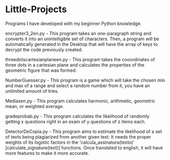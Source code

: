 # Little-Projects
Programs I have developed with my beginner Python knowledge.

encrypter3_2en.py - This program takes an one-paragraph string and converts it  into an unintelligible set of characters. Then, a program will be automatically generated in the Desktop that will have the array of keys to decrypt the code previously created.

threedotscartesianplaneen.py - This program takes the cooordinates of three dots in a cartesian plane and calculates the properties of the geometric figure that was formed.

NumberGuesser.py - This program is a game which will take the chosen min and max of a range and select a random number from it, you have an unlimited amount of tries.

Mediasen.py - This program calculates harmonic, arithmetic, geometric mean, or weighted average.

gradeprobab.py - This program calculates the likelihood of randomly getting x questions right in an exam of y questions of z items each.

DetectorDeCopia.py - This program aims to estimate the likelihood of a set of texts being plagiarized from another given text. It needs the proper weights of its logistic factors in the 'calcula_assinatura(texto)' [calculate_signature(text)] functions. Once translated to english, it will have more features to make it more accurate.
